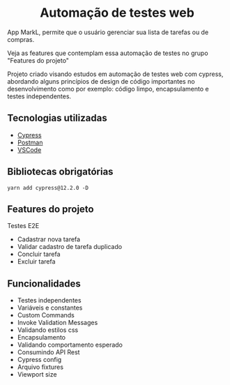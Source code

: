 <h1 align="center">
  Automação de testes web
</h1>

App MarkL, permite que o usuário gerenciar sua lista de tarefas ou de compras.

Veja as features que contemplam essa automação de testes no grupo "Features do projeto"

Projeto criado visando estudos em automação de testes web com cypress, abordando alguns princípios de design de código importantes no desenvolvimento como por exemplo: código limpo, encapsulamento e testes independentes.

## Tecnologias utilizadas

- [Cypress](https://www.cypress.io/)
- [Postman](https://www.postman.com/)
- [VSCode](https://code.visualstudio.com/)


## Bibliotecas obrigatórias
```
yarn add cypress@12.2.0 -D
```

## Features do projeto

Testes E2E
- Cadastrar nova tarefa
- Validar cadastro de tarefa duplicado
- Concluir tarefa
- Excluir tarefa

## Funcionalidades

- Testes independentes
- Variáveis e constantes
- Custom Commands
- Invoke Validation Messages
- Validando estilos css
- Encapsulamento
- Validando comportamento esperado
- Consumindo API Rest
- Cypress config
- Arquivo fixtures
- Viewport size